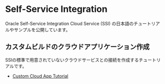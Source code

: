 # Self-Service Integration

Oracle Self-Service Integration Cloud Service (SSI) の日本語のチュートリアルやサンプルを公開しています。

## カスタムビルドのクラウドアプリケーション作成

SSIの標準で用意されていないクラウドサービスとの接続を作成するチュートリアルです。

- [Custom Cloud App Tutorial](CustomCloudAppTutorial.md)
